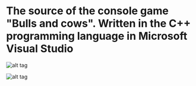 # The source of the console game "Bulls and cows". Written in the C++ programming language in Microsoft Visual Studio
![alt tag](https://i.imgur.com/b87s7p4.jpg)

![alt tag](https://i.imgur.com/jQ4mUHn.jpg)
